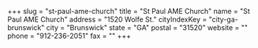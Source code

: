 +++
slug = "st-paul-ame-church"
title = "St Paul AME Church"
name = "St Paul AME Church"
address = "1520 Wolfe St."
cityIndexKey = "city-ga-brunswick"
city = "Brunswick"
state = "GA"
postal = "31520"
website = ""
phone = "912-236-2051"
fax = ""
+++
